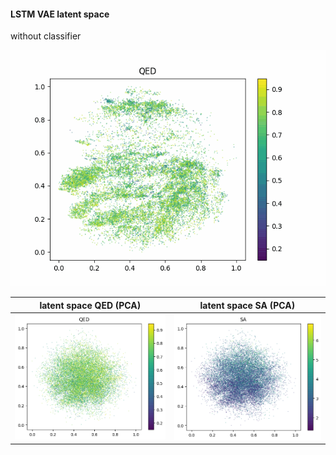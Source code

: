 #### LSTM VAE latent space

without classifier

![QED distribution in latent space during training, without classifier](qed_no_classifier.gif) 



latent space QED (PCA)       | latent space SA  (PCA)
:-------------------------:|:-------------------------:
![](qed_no_classifier.png)  |  ![](sa_no_classifier.png)



